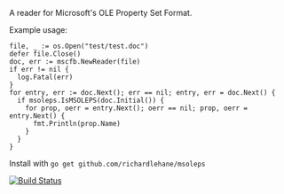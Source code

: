 A reader for Microsoft's OLE Property Set Format.

Example usage:

    file, _ := os.Open("test/test.doc")
    defer file.Close()
    doc, err := mscfb.NewReader(file)
    if err != nil {
      log.Fatal(err)
    }
    for entry, err := doc.Next(); err == nil; entry, err = doc.Next() {
      if msoleps.IsMSOLEPS(doc.Initial()) {
        for prop, oerr = entry.Next(); oerr == nil; prop, oerr = entry.Next() {
          fmt.Println(prop.Name)
        }
      }
    }

Install with `go get github.com/richardlehane/msoleps`

[![Build Status](https://travis-ci.org/richardlehane/msoleps.png?branch=master)](https://travis-ci.org/richardlehane/msoleps)